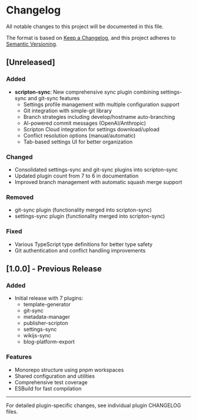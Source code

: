 # Changelog

All notable changes to this project will be documented in this file.

The format is based on [Keep a Changelog](https://keepachangelog.com/en/1.0.0/),
and this project adheres to [Semantic Versioning](https://semver.org/spec/v2.0.0.html).

## [Unreleased]

### Added
- **scripton-sync**: New comprehensive sync plugin combining settings-sync and git-sync features
  - Settings profile management with multiple configuration support
  - Git integration with simple-git library
  - Branch strategies including develop/hostname auto-branching
  - AI-powered commit messages (OpenAI/Anthropic)
  - Scripton Cloud integration for settings download/upload
  - Conflict resolution options (manual/automatic)
  - Tab-based settings UI for better organization

### Changed
- Consolidated settings-sync and git-sync plugins into scripton-sync
- Updated plugin count from 7 to 6 in documentation
- Improved branch management with automatic squash merge support

### Removed
- git-sync plugin (functionality merged into scripton-sync)
- settings-sync plugin (functionality merged into scripton-sync)

### Fixed
- Various TypeScript type definitions for better type safety
- Git authentication and conflict handling improvements

## [1.0.0] - Previous Release

### Added
- Initial release with 7 plugins:
  - template-generator
  - git-sync
  - metadata-manager
  - publisher-scripton
  - settings-sync
  - wikijs-sync
  - blog-platform-export

### Features
- Monorepo structure using pnpm workspaces
- Shared configuration and utilities
- Comprehensive test coverage
- ESBuild for fast compilation

---

For detailed plugin-specific changes, see individual plugin CHANGELOG files.